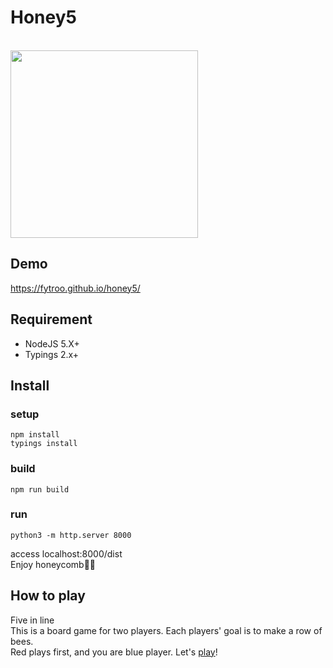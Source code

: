 Honey5
=====

<br>
<a href="https://fytroo.github.io/honey5/">
<img src="https://github.com/fytroo/honey5/blob/master/docs/honeycobm.gif" width="300" />
</a>

## Demo

https://fytroo.github.io/honey5/

## Requirement

- NodeJS 5.X+
- Typings 2.x+

## Install

### setup
```shell
npm install
typings install
```

### build
`npm run build`

### run
`python3 -m http.server 8000`

access localhost:8000/dist
<br>
Enjoy honeycomb:honeybee::honeybee:

## How to play

Five in line<br>
This is a board game for two players. Each players' goal is to make a row of bees.<br>
Red plays first, and you are blue player.
Let's <a href="https://fytroo.github.io/honey5/">play</a>!
